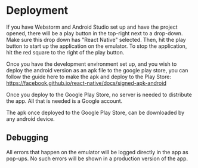# Deployment
If you have Webstorm and Android Studio set up and have the project opened, there will be a play button in the top-right next to a drop-down. Make sure this drop down has "React Native" selected.
Then, hit the play button to start up the application on the emulator. To stop the application, hit the red square to the right of the play button. 

Once you have the development environment set up, and you wish to deploy the android version as an apk file to the google play store,
you can follow the guide here to make the apk and deploy to the Play Store: https://facebook.github.io/react-native/docs/signed-apk-android

Once you deploy to the Google Play Store, no server is needed to distribute the app. All that is needed is a Google account.

The apk once deployed to the Google Play Store, can be downloaded by any android device.
## Debugging

All errors that happen on the emulator will be logged directly in the app as pop-ups. No such errors will be shown in a production version of
the app. 

